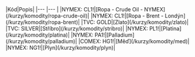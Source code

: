 <div class="kurzyList table table-striped" markdown="1">
|Kód|Popis|       
|--- |--- |
|NYMEX: CL1!|[Ropa - Crude Oil - NYMEX](/kurzy/komodity/ropa-crude-oil)|
|NYMEX: CL1!|[Ropa - Brent - Londýn](/kurzy/komodity/ropa-brent)|
|TVC: GOLD|[Zlato](/kurzy/komodity/zlato)|
|TVC: SILVER|[Stříbro](/kurzy/komodity/stribro)|
|NYMEX: PL1!|[Platina](/kurzy/komodity/platina)|
|NYMEX: PA1!|[Palladium](/kurzy/komodity/palladium)|
|COMEX: HG1!|[Měď](/kurzy/komodity/med)|
|NYMEX: NG1!|[Plyn](/kurzy/komodity/plyn)|

</div>